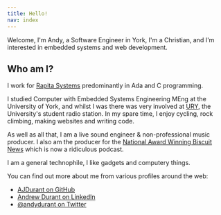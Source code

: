 ```yaml
---
title: Hello!
nav: index
---
```


Welcome, I'm Andy, a Software Engineer in York, I'm a Christian, and I'm interested in embedded systems and web development.

## Who am I?

I work for [Rapita Systems](https://www.rapitasystems.com/ "Rapita Systems - on target verification") predominantly in Ada and C programming.

I studied Computer with Embedded Systems Engineering MEng at the University of York, and whilst I was there was very involved at [URY](https://ury.org.uk "University Radio York"), the University's student radio station. In my spare time, I enjoy cycling, rock climbing, making websites and writing code.

As well as all that, I am a live sound engineer & non-professional music producer. I also am the producer for the [National Award Winning Biscuit News](https://www.mixcloud.com/RealBiscuitNews/ "Biscuit News Podcast") which is now a ridiculous podcast.

I am a general technophile, I like gadgets and computery things.

You can find out more about me from various profiles around the web:

*   [AJDurant on GitHub](https://github.com/AJDurant)
*   [Andrew Durant on LinkedIn](https://uk.linkedin.com/in/andydurant)
*   [@andydurant on Twitter](https://twitter.com/andydurant)
